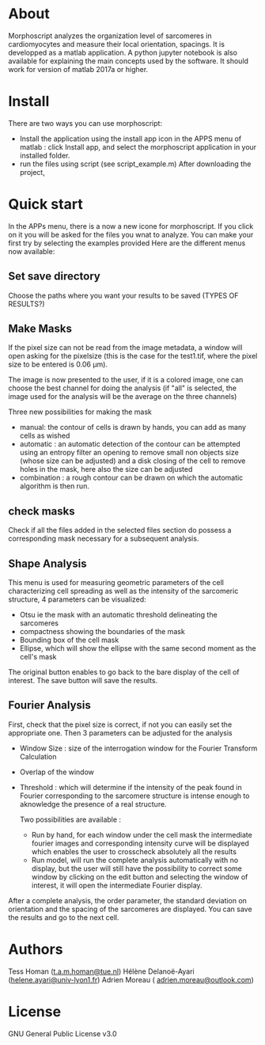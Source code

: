About
=====

Morphoscript analyzes the organization level of sarcomeres in cardiomyocytes and measure their local orientation, spacings.
It is developped as a matlab application.
A python jupyter notebook is also available for explaining the main concepts used by the software.
It should work for version of matlab 2017a or higher.


Install
=======

There are two ways you can use morphoscript:
+ Install the application using the install app icon in the APPS menu of matlab : click Install app, and select the morphoscript application in your installed folder.
+ run the files using script  (see script_example.m)
After downloading the project, 

Quick start
===========

In the APPs menu, there is a now a new icone for morphoscript.
If you click on it you will be asked for the files you wnat to analyze.
You can make your first try by selecting the examples provided
Here are the different menus now available:

## Set save directory 

Choose the paths where you want your results to be saved 
(TYPES OF RESULTS?)

## Make Masks

If the pixel size can not be read from the image metadata,  a window will open asking for the pixelsize (this is the case for the test1.tif, where the pixel
size to be entered is 0.06 µm).

The image is now presented to the user, if it is a colored image, one can choose the best channel for doing the analysis (if "all" is selected, the image used for the analysis will be the average on the three channels)


Three new possibilities for making the mask
+ manual: the contour of cells is drawn by hands, you can add as many cells as wished
+ automatic : an automatic detection of the contour can be attempted using an entropy filter an opening to remove small non objects size (whose size can be adjusted) and a disk closing of the cell to remove holes in the mask, here also the size can be adjusted
+ combination : a rough contour can be drawn on which the automatic algorithm is then run.



## check masks

Check if all the files added in the selected files section do possess a corresponding mask necessary for a subsequent analysis. 


## Shape Analysis

This menu is used for measuring geometric parameters of the cell characterizing cell spreading as well as the intensity of the sarcomeric structure, 
4 parameters can be visualized:
+ Otsu ie the mask with an automatic threshold delineating the sarcomeres
+ compactness showing the boundaries of the mask
+ Bounding box of the cell mask
+ Ellipse, which will show the ellipse with the same second moment as the cell's mask

The original button enables to go back to the bare display of the cell of interest. The save button will save the results.

## Fourier Analysis

First, check that the pixel size is correct, if not you can easily set the appropriate one. Then 3 parameters can be adjusted for the analysis
+ Window Size : size of the interrogation window for the Fourier Transform Calculation
+ Overlap of the window
+ Threshold : which will determine if the intensity of the peak found in Fourier corresponding to the sarcomere structure is intense enough to aknowledge the presence of a real structure.
  
  Two possibilities are available :
  + Run by hand, for each window under the cell mask the intermediate fourier images and corresponding intensity curve will be displayed which enables the user to crosscheck absolutely all the results
  + Run model, will run the complete analysis automatically with no display, but the user will still have the possibility to correct some window by clicking on the edit button and selecting the window of interest, it will open the intermediate Fourier display.

After a complete analysis, the order parameter, the standard deviation on orientation and the spacing of the sarcomeres are displayed. You can save the results and go to the next cell.



# Authors

Tess Homan (t.a.m.homan@tue.nl)
Hélène Delanoë-Ayari (helene.ayari@univ-lyon1.fr)
Adrien Moreau ( adrien.moreau@outlook.com)

# License

GNU General Public License v3.0
